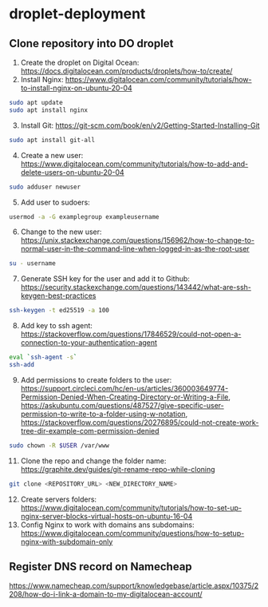 # droplet-deployment

## Clone repository into DO droplet

1. Create the droplet on Digital Ocean: https://docs.digitalocean.com/products/droplets/how-to/create/
2. Install Nginx: https://www.digitalocean.com/community/tutorials/how-to-install-nginx-on-ubuntu-20-04
```bash
sudo apt update
sudo apt install nginx
```

3. Install Git: https://git-scm.com/book/en/v2/Getting-Started-Installing-Git
```bash
sudo apt install git-all
```

4. Create a new user: https://www.digitalocean.com/community/tutorials/how-to-add-and-delete-users-on-ubuntu-20-04
```bash
sudo adduser newuser
```
5. Add user to sudoers:
```bash
usermod -a -G examplegroup exampleusername
```

6. Change to the new user: https://unix.stackexchange.com/questions/156962/how-to-change-to-normal-user-in-the-command-line-when-logged-in-as-the-root-user
```bash
su - username
```

7. Generate SSH key for the user and add it to Github: https://security.stackexchange.com/questions/143442/what-are-ssh-keygen-best-practices
```bash
ssh-keygen -t ed25519 -a 100
```

8. Add key to ssh agent: https://stackoverflow.com/questions/17846529/could-not-open-a-connection-to-your-authentication-agent
```bash
eval `ssh-agent -s`
ssh-add
```

9. Add permissions to create folders to the user: https://support.circleci.com/hc/en-us/articles/360003649774-Permission-Denied-When-Creating-Directory-or-Writing-a-File, https://askubuntu.com/questions/487527/give-specific-user-permission-to-write-to-a-folder-using-w-notation, https://stackoverflow.com/questions/20276895/could-not-create-work-tree-dir-example-com-permission-denied
```bash
sudo chown -R $USER /var/www
```

11. Clone the repo and change the folder name: https://graphite.dev/guides/git-rename-repo-while-cloning
```bash
git clone <REPOSITORY_URL> <NEW_DIRECTORY_NAME>
```


12. Create servers folders: https://www.digitalocean.com/community/tutorials/how-to-set-up-nginx-server-blocks-virtual-hosts-on-ubuntu-16-04
13. Config Nginx to work with domains ans subdomains: https://www.digitalocean.com/community/questions/how-to-setup-nginx-with-subdomain-only


## Register DNS record on Namecheap
https://www.namecheap.com/support/knowledgebase/article.aspx/10375/2208/how-do-i-link-a-domain-to-my-digitalocean-account/
